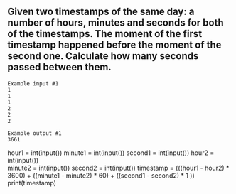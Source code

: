 ## Given two timestamps of the same day: a number of hours, minutes and seconds for both of the timestamps. The moment of the first timestamp happened before the moment of the second one. Calculate how many seconds passed between them.

```
Example input #1
1
1
1
2
2
2

Example output #1
3661
```

hour1 = int(input())
minute1 = int(input())
second1 = int(input())
hour2 = int(input())  
minute2 = int(input()) 
second2 = int(input()) 
timestamp = (((hour1 - hour2) * 3600) + ((minute1 - minute2) * 60) + ((second1 - second2) * 1 ))
print(timestamp)
